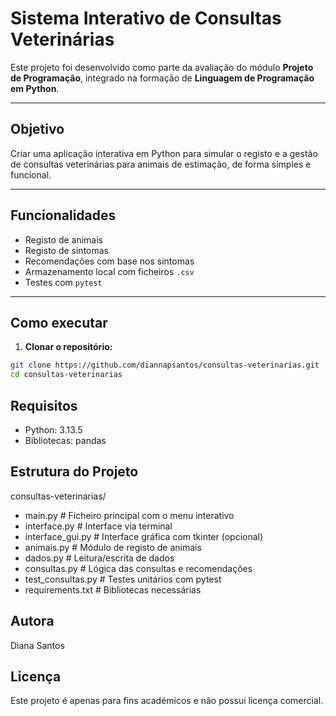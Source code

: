 # Sistema Interativo de Consultas Veterinárias

Este projeto foi desenvolvido como parte da avaliação do módulo **Projeto de Programação**, integrado na formação de **Linguagem de Programação em Python**.

---

## Objetivo

Criar uma aplicação interativa em Python para simular o registo e a gestão de consultas veterinárias para animais de estimação, de forma simples e funcional.

---

## Funcionalidades

- Registo de animais  
- Registo de sintomas  
- Recomendações com base nos sintomas  
- Armazenamento local com ficheiros `.csv`  
- Testes com `pytest` 

---

## Como executar

1. **Clonar o repositório:**

```bash
git clone https://github.com/diannapsantos/consultas-veterinarias.git
cd consultas-veterinarias
```

## Requisitos

- Python: 3.13.5
- Bibliotecas: pandas

## Estrutura do Projeto 

consultas-veterinarias/
- main.py                # Ficheiro principal com o menu interativo
- interface.py           # Interface via terminal
- interface_gui.py       # Interface gráfica com tkinter (opcional)
- animais.py             # Módulo de registo de animais
- dados.py               # Leitura/escrita de dados
- consultas.py           # Lógica das consultas e recomendações
- test_consultas.py      # Testes unitários com pytest
- requirements.txt       # Bibliotecas necessárias
          
## Autora
Diana Santos

## Licença
Este projeto é apenas para fins académicos e não possui licença comercial.


